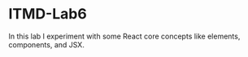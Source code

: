 # ITMD-Lab6

In this lab I experiment with some React core concepts like elements, components,
and JSX.
